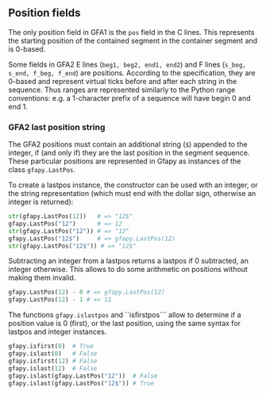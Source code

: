 ## Position fields

The only position field in GFA1 is the ```pos``` field in the
C lines. This represents the starting position of the contained segment
in the container segment and is 0-based.

Some fields in GFA2 E lines (```beg1, beg2, end1, end2```) and
F lines (```s_beg, s_end, f_beg, f_end```) are positions.
According to the specification, they are 0-based and represent
virtual ticks before and after each string in the sequence.
Thus ranges are represented similarly to the Python range conventions:
e.g. a 1-character prefix of a sequence will have begin 0 and end 1.

### GFA2 last position string

The GFA2 positions must contain an additional string (```$```) appended to the
integer, if (and only if) they are the last position in the segment sequence.
These particular positions are represented in Gfapy as instances of the class
```gfapy.LastPos```.

To create a lastpos instance, the constructor can be used with
an integer, or the string representation (which must end with the dollar sign,
otherwise an integer is returned):
```python
str(gfapy.LastPos(12))   # => "12$"
gfapy.LastPos("12")      # => 12
str(gfapy.LastPos("12")) # => "12"
gfapy.LastPos("12$")     # => gfapy.LastPos(12)
str(gfapy.LastPos("12$")) # => "12$"
```

Subtracting an integer from a lastpos returns a lastpos if 0 subtracted,
an integer otherwise. This allows to do some arithmetic on positions
without making them invalid.

```python
gfapy.LastPos(12) - 0 # => gfapy.LastPos(12)
gfapy.LastPos(12) - 1 # => 11
```

The functions ```gfapy.islastpos``` and ``isfirstpos```
allow to determine if a position value is 0 (first), or the
last position, using the same syntax for lastpos and integer instances.

```python
gfapy.isfirst(0)  # True
gfapy.islast(0)   # False
gfapy.isfirst(12) # False
gfapy.islast(12)  # False
gfapy.islast(gfapy.LastPos("12"))  # False
gfapy.islast(gfapy.LastPos("12$")) # True
```
